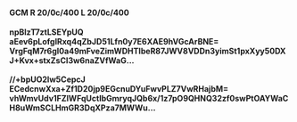#### GCM R 20/0c/400 L 20/0c/400
**npBlzT7ztLSEYpUQ**<br/>**aEev6pLofgIRxq4qZbJD51Lfn0y7E6XAE9hVGcArBNE=**<br/>**VrgFqM7r6gl0a49mFveZimWDHTIbeR87JWV8VDDn3yimSt1pxXyy50DXJ+Kvx+stxZsCI3w6naZVfWaG...**<br/><br/>
**//+bpUO2lw5CepcJ**<br/>**ECedcnwXxa+Zf1D20jp9EGcnuDYuFwvPLZ7VwRHajbM=**<br/>**vhWmvUdv1FZlWFqUctlbGmryqJQb6x/1z7pO9QHNQ32zf0swPtOAYWaCH8uWmSCLHmGR3DqXPza7MWWu...**